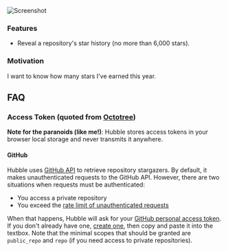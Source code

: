 ![Screenshot](https://i.loli.net/2018/04/06/5ac64e91a2ea3.png)

### Features
- Reveal a repository's star history (no more than 6,000 stars).

### Motivation

I want to know how many stars I've earned this year.

## FAQ

### Access Token (quoted from [Octotree](https://github.com/buunguyen/octotree#access-token))

__Note for the paranoids (like me!)__: Hubble stores access tokens in your browser local storage and never transmits it anywhere.

#### GitHub
Hubble uses [GitHub API](https://developer.github.com/v3/) to retrieve repository stargazers. By default, it makes unauthenticated requests to the GitHub API. However, there are two situations when requests must be authenticated:

* You access a private repository
* You exceed the [rate limit of unauthenticated requests](https://developer.github.com/v3/#rate-limiting)

When that happens, Hubble will ask for your [GitHub personal access token](https://help.github.com/articles/creating-an-access-token-for-command-line-use). If you don't already have one, [create one](https://github.com/settings/tokens/new), then copy and paste it into the textbox. Note that the minimal scopes that should be granted are `public_repo` and `repo` (if you need access to private repositories).
